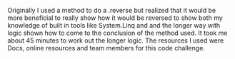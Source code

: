 Originally I used a method to do a .reverse but realized that it would be more beneficial
to really show how it would be reversed to show both my knowledge of built in tools like
System.Linq and and the longer way with logic shown how to come to the conclusion of the method used.
It took me about 45 minutes to work out the longer logic. The resources I used were Docs, online resources
and team members for this code challenge.